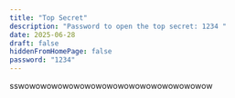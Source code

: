 ```yaml
---
title: "Top Secret"
description: "Password to open the top secret: 1234 "
date: 2025-06-28
draft: false
hiddenFromHomePage: false
password: "1234"
---
```


sswowowowowowowowowowowowowowowowowow